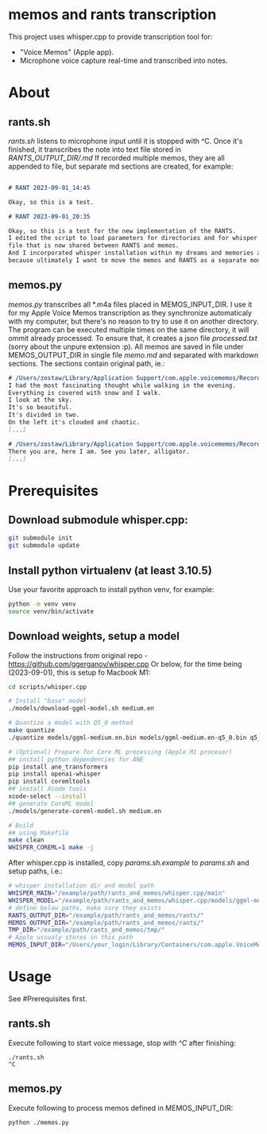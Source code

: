 # memos and rants transcription

This project uses whisper.cpp to provide transcription tool for:
- "Voice Memos" (Apple app).
- Microphone voice capture real-time and transcribed into notes.

# About

## rants.sh

*rants.sh* listens to microphone input until it is stopped with ^C. 
Once it's finished, it transcribes the note into text file stored in *RANTS_OUTPUT_DIR/<today date>.md*
If recorded multiple memos, they are all appended to file, but separate md sections are created, for example:

```RANTS_OUTPUT_DIR/2023-09-01.md

# RANT 2023-09-01_14:45

Okay, so this is a test.

# RANT 2023-09-01_20:35

Okay, so this is a test for the new implementation of the RANTS.
I edited the script to load parameters for directories and for whisper model from a separate
file that is now shared between RANTS and memos.
And I incorporated whisper installation within my dreams and memories and reflections repository
because ultimately I want to move the memos and RANTS as a separate module, sub-module.
```

## memos.py

*memos.py* transcribes all *.m4a files placed in MEMOS_INPUT_DIR. 
I use it for my Apple Voice Memos transcription as they synchronize automaticaly with my computer,
but there's no reason to try to use it on another directory.
The program can be executed multiple times on the same directory, it will ommit already processed.
To ensure that, it creates a json file *processed.txt* (sorry about the unpure extension :p).
All memos are saved in file under MEMOS_OUTPUT_DIR in single file *memo.md* and separated with markdown sections.
The sections contain original path, ie.:

```MEMOS_OUTPUT_DIR/memo.md
# /Users/zostaw/Library/Application Support/com.apple.voicememos/Recordings/20230204 175104-266B2F99.m4a
I had the most fascinating thought while walking in the evening.
Everything is covered with snow and I walk.
I look at the sky.
It's so beautiful.
It's divided in two.
On the left it's clouded and chaotic.
[...]

# /Users/zostaw/Library/Application Support/com.apple.voicememos/Recordings/20230201 144034-96D59721.m4a
There you are, here I am. See you later, alligator.
[...]
```

# Prerequisites


## Download submodule whisper.cpp:

```bash
git submodule init
git submodule update
```

## Install python virtualenv (at least 3.10.5)

Use your favorite approach to install python venv, for example:
```bash
python -m venv venv
source venv/bin/activate
```

## Download weights, setup a model

Follow the instructions from original repo - https://github.com/ggerganov/whisper.cpp
Or below, for the time being (2023-09-01), this is setup fo Macbook M1:

```bash
cd scripts/whisper.cpp

# Install "base" model
./models/download-ggml-model.sh medium.en

# Quantize a model with Q5_0 method
make quantize
./quantize models/ggml-medium.en.bin models/ggml-medium.en-q5_0.bin q5_0

# (Optional) Prepare for Core ML processing (Apple M1 procesor)
## install python dependencies for ANE
pip install ane_transformers
pip install openai-whisper
pip install coremltools
## install Xcode tools
xcode-select --install
## generate CoreML model
./models/generate-coreml-model.sh medium.en

# Build
## using Makefile
make clean
WHISPER_COREML=1 make -j
```

After whisper.cpp is installed, copy *params.sh.example* to *params.sh* and setup paths, i.e.:
```bash
# whisper installation dir and model path
WHISPER_MAIN="/example/path/rants_and_memos/whisper.cpp/main"
WHISPER_MODEL="/example/path/rants_and_memos/whisper.cpp/models/ggml-medium.en-q5_0.bin"
# define below paths, make sure they exists
RANTS_OUTPUT_DIR="/example/path/rants_and_memos/rants/"
MEMOS_OUTPUT_DIR="/example/path/rants_and_memos/rants/"
TMP_DIR="/example/path/rants_and_memos/tmp/"
# Apple ussualy stores in this path
MEMOS_INPUT_DIR="/Users/your_login/Library/Containers/com.apple.VoiceMemos/Data/Library/Application Support/Recordings"
```

# Usage

See #Prerequisites first.

## rants.sh

Execute following to start voice message, stop with *^C* after finishing:

```
./rants.sh
^C
```

## memos.py

Execute following to process memos defined in MEMOS_INPUT_DIR:

```
python ./memos.py
```

